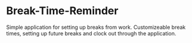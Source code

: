 # Break-Time-Reminder

Simple application for setting up breaks from work. Customizeable break times, setting up future breaks and clock out through the application.

